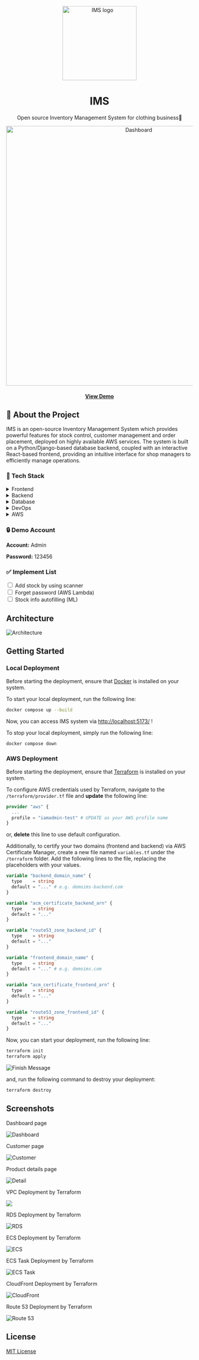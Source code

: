 <div align="center">
  <img src="./doc/logo.png" alt="IMS logo" width="200" height="auto"/>
  <h1>
    IMS
  </h1>
  <p>
    Open source Inventory Management System for clothing business👗
  </p>
  <img src="./doc/dashboard_2.png" alt="Dashboard" width="700" />
  <h4>
    <a href="https://demoims.com">View Demo</a>
	</h4>
</div>

## 🌟 About the Project

IMS is an open-source Inventory Management System which provides powerful features for stock control, customer management and order placement, deployed on highly available AWS services. The system is built on a Python/Django-based database backend, coupled with an interactive React-based frontend, providing an intuitive interface for shop managers to efficiently manage operations.

### 👾 Tech Stack

<details>
  <summary>Frontend</summary>
  <ul style="font-size:14px">
    <li>React</li>
    <li>React Router</li>
    <li>Tailwind css</li>
  </ul>
</details>

<details>
  <summary>Backend</summary>
  <ul style="font-size:14px">
    <li>Python</li>
    <li>pytest</li>
    <li>Django</li>
    <li>JWT</li>
  </ul>
</details>

<details>
  <summary>Database</summary>
  <ul style="font-size:14px">
    <li>Postgres</li>
    <li>SQLite</li>
  </ul>
</details>

<details>
  <summary>DevOps</summary>
  <ul style="font-size:14px">
    <li>Docker</li>
    <li>Terraform</li>
  </ul>
</details>

<details>
  <summary>AWS</summary>
  <ul style="font-size:14px">
    <li>VPC</li>
    <li>NAT Gateway</li>
    <li>Internet Gateway</li>
    <li>Application Load Balancer</li>
    <li>RDS</li>
    <li>S3</li>
    <li>ECS Fargate</li>
    <li>Auto Scaling</li>
    <li>ECR</li>
    <li>ACM</li>
    <li>Route 53</li>
    <li>CloudFront</li>
  </ul>
</details>

<h3>🔒 Demo Account</h3>

**Account:** Admin

**Password:** 123456

<h3>✅ Implement List</h3>

<div>
  <label>
    <input type="checkbox" />
    Add stock by using scanner
  </label>
  <br />
  <label>
    <input type="checkbox" />
    Forget password (AWS Lambda)
  </label>
  <br />
  <label>
    <input type="checkbox" />
    Stock info autofilling (ML)
  </label>
</div>

## Architecture

![Architecture](./doc/arc.png)

## Getting Started

### Local Deployment

Before starting the deployment, ensure that [Docker](https://www.docker.com/) is installed on your system.

To start your local deployment, run the following line:

```bash
docker compose up --build
```

Now, you can access IMS system via [http://localhost:5173/]() !

To stop your local deployment, simply run the following line:

```bash
docker compose down
```

### AWS Deployment

Before starting the deployment, ensure that [Terraform](https://www.terraform.io/) is installed on your system.

To configure AWS credentials used by Terraform, navigate to the `/terraform/provider.tf` file and **update** the following line:

```Terraform
provider "aws" {
  ...
  profile = "iamadmin-test" # UPDATE as your AWS profile name
}
```

or, **delete** this line to use default configuration.

Additionally, to certify your two domains (frontend and backend) via AWS Certificate Manager, create a new file named `variables.tf` under the `/terraform` folder. Add the following lines to the file, replacing the placeholders with your values.

```Terraform
variable "backend_domain_name" {
  type    = string
  default = "..." # e.g. demoims-backend.com
}

variable "acm_certificate_backend_arn" {
  type    = string
  default = "..."
}

variable "route53_zone_backend_id" {
  type    = string
  default = "..."
}

variable "frontend_domain_name" {
  type    = string
  default = "..." # e.g. demoims.com
}

variable "acm_certificate_frontend_arn" {
  type    = string
  default = "..."
}

variable "route53_zone_frontend_id" {
  type    = string
  default = "..."
}
```

Now, you can start your deployment, run the following line:

```bash
terraform init
terraform apply
```

![Finish Message](./doc/finish.png)

and, run the following command to destroy your deployment:

```bash
terraform destroy
```

## Screenshots

Dashboard page

![Dashboard](./doc/dashboard_2.png)

Customer page

![Customer](./doc/customer.png)

Product details page

![Detail](./doc/stock.png)

VPC Deployment by Terraform

![](./doc/vpc.png)

RDS Deployment by Terraform

![RDS](./doc/rds.png)

ECS Deployment by Terraform

![ECS](./doc/ecs.png)

ECS Task Deployment by Terraform

![ECS Task](./doc/Ecs_Task.png)

CloudFront Deployment by Terraform

![CloudFront](./doc/Cloudfront.png)

Route 53 Deployment by Terraform

![Route 53](./doc/Route53.png)

## License

[MIT License](LICENSE)
